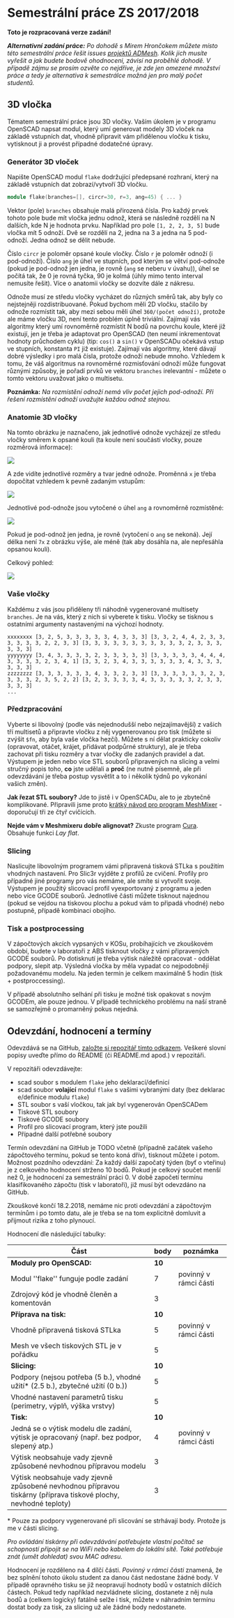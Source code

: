 # Semestrální práce ZS 2017/2018

**Toto je rozpracovaná verze zadání!**

***Alternativní zadání práce:** Po dohodě s Mirem Hrončokem
můžete místo této semestrální práce řešit issues [projektů
ADMesh](https://github.com/admesh/). Kolik jich
musíte vyřešit a jak budete bodově ohodnoceni, závisí na
proběhlé dohodě. V případě zájmu se prosím ozvěte co nejdříve,
je zde jen omezené množství práce a tedy je alternativa k
semestrálce možná jen pro malý počet studentů.*

## 3D vločka

Tématem semestrální práce jsou 3D vločky. Vaším úkolem je v programu
OpenSCAD napsat modul, který umí generovat modely 3D vloček na základě
vstupních dat, vhodně připravit vám přidělenou vločku k tisku,
vytisknout ji a provést případné dodatečné úpravy.

### Generátor 3D vloček

Napište OpenSCAD modul `flake` dodržující předepsané rozhraní, který na
základě vstupních dat zobrazí/vytvoří 3D vločku.

```cpp
module flake(branches=[], circr=30, r=3, ang=45) { ... }
```

Vektor (pole) `branches` obsahuje malá přirozená čísla. Pro každý prvek
tohoto pole bude mít vločka jednu odnož, která se následně rozdělí na N
dalších, kde N je hodnota prvku. Například pro pole `[1, 2, 2, 3, 5]`
bude vločka mít 5 odnoží. Dvě se rozdělí na 2, jedna na 3 a jedna na 5
pod-odnoží. Jedna odnož se dělit nebude.

Číslo `circr` je poloměr opsané koule vločky. Číslo `r` je poloměr
odnoží (i pod-odnoží). Číslo `ang` je úhel ve stupních, pod kterým se
větví pod-odnože (pokud je pod-odnož jen jedna, je rovně (`ang` se
neberu v úvahu)), úhel se počítá tak, že 0 je rovná tyčka, 90 je kolmá
(úhly mimo tento interval nemusíte řešit). Více o anatomii vločky se
dozvíte dále z nákresu.

Odnože musí ze středu vločky vycházet do různých směrů tak, aby byly co
nejstejněji rozdistribuované. Pokud bychom měli 2D vločku, stačilo by
odnože rozmístit tak, aby mezi sebou měli úhel `360/(počet odnoží)`,
protože ale máme vločku 3D, není tento problém úplně triviální. Zajímají
vás algoritmy který umí rovnoměrně rozmístit N bodů na povrchu koule,
které již existují, jen je třeba je adaptovat pro OpenSCAD (ten neumí
inkrementovat hodnoty průchodem cyklu) (tip: `cos()` a `sin()` v
OpenSCADu očekává vstup ve stupních, konstanta `PI` již existuje).
Zajímají vás algoritmy, které dávají dobré výsledky i pro malá čísla,
protože odnoží nebude mnoho. Vzhledem k tomu, že váš algoritmus na
rovnoměrné rozmisťování odnoží může fungovat různými způsoby, je pořadí
prvků ve vektoru `branches` irelevantní - můžete o tomto vektoru
uvažovat jako o multisetu.

**Poznámka:** *Na rozmístění odnoží nemá vliv počet jejich pod-odnoží. Při
řešení rozmístění odnoží uvažujte každou odnož stejnou.*

### Anatomie 3D vločky

Na tomto obrázku je naznačeno, jak jednotlivé odnože vycházejí ze středu
vločky směrem k opsané kouli (ta koule není součástí vločky, pouze
rozměrová informace):

![](assets/male.svg)

A zde vidíte jednotlivé rozměry a tvar jedné odnože. Proměnná `x` je
třeba dopočítat vzhledem k pevně zadaným vstupům:

![](assets/velke.svg)

Jednotlivé pod-odnože jsou vytočené o úhel `ang` a rovnoměrně
rozmístěné:

![](assets/branch.png)

Pokud je pod-odnož jen jedna, je rovně (vytočení o `ang` se nekoná).
Její délka není `7x` z obrázku výše, ale méně (tak aby dosáhla na, ale
nepřesáhla opsanou kouli).

Celkový pohled:

![](assets/flake.png)

### Vaše vločky

Každému z vás jsou přiděleny tři náhodně vygenerované multisety
`branches`. Je na vás, který z nich si vyberete k tisku. Vločky se
tisknou s ostatními argumenty nastavenými na výchozí hodnoty.

```
xxxxxxxx [3, 2, 5, 3, 3, 3, 3, 3, 4, 3, 3, 3] [3, 3, 2, 4, 4, 2, 3, 3, 3, 3, 3, 3, 2, 2, 3, 3] [3, 3, 3, 3, 3, 3, 3, 3, 3, 3, 3, 2, 3, 3, 3, 3, 3, 3]
yyyyyyyy [3, 4, 3, 3, 3, 3, 2, 3, 3, 3, 3, 3] [3, 3, 3, 3, 3, 4, 4, 4, 3, 3, 3, 3, 2, 3, 4, 1] [3, 3, 2, 3, 4, 3, 3, 3, 3, 3, 3, 4, 3, 3, 3, 3, 3, 3]
zzzzzzzz [3, 3, 3, 3, 3, 3, 4, 3, 3, 2, 3, 3] [3, 3, 3, 3, 3, 3, 2, 3, 3, 3, 3, 2, 3, 5, 2, 2] [3, 2, 3, 3, 3, 3, 4, 3, 3, 3, 3, 3, 2, 3, 3, 3, 3, 3]
...
```

### Předzpracování

Vyberte si libovolný (podle vás nejednodušší nebo nejzajímavější) z
vašich tří multisetů a připravte vločku z něj vygenerovanou pro tisk
(můžete si zvýšit `$fn`, aby byla vaše vločka hezčí). Můžete s ní dělat
prakticky cokoliv (opravovat, otáčet, krájet, přidávat podpůrné
struktury), ale je třeba zachovat při tisku rozměry a tvar vločky dle
zadaných pravidel a dat. Výstupem je jeden nebo více STL souborů
připravených na slicing a velmi stručný popis toho, **co** jste
udělali a **proč** (ne nutně písemně, ale při odevzdávání je třeba
postup vysvětlit a to i několik týdnů po vykonání vašich změn).

**Jak řezat STL soubory?** Jde to jistě i v OpenSCADu, ale to je zbytečně
komplikované. Připravili jsme proto [krátký návod pro program
MeshMixer](https://github.com/3DprintFIT/BI-3DT/blob/master/cs/meshmixer.md) -
doporučují tři ze čtyř cvičících.

**Nejde vám v Meshmixeru dobře alignovat?** Zkuste program
[Cura](https://www.lulzbot.com/cura). Obsahuje funkci *Lay flat*.

### Slicing

Naslicujte libovolným programem vámi připravená tisková STLka s použitím
vhodných nastavení. Pro Slic3r vyjděte z profilů ze cvičení.
Profily pro případné jiné programy pro vás nemáme,
ale smíte si vytvořit svoje. Výstupem je použitý slicovací profil
vyexportovaný z programu a jeden nebo více GCODE souborů. Jednotlivé
části můžete tisknout najednou (pokud se vejdou na tiskovou plochu a
pokud vám to připadá vhodné) nebo postupně, případě kombinaci obojího.

### Tisk a postprocessing

V zápočtových akcích vypsaných v KOSu, probíhajících ve zkouškovém
období, budete v laboratoři z ABS tisknout vločky z vámi připravených
GCODE souborů. Po dotisknutí je třeba výtisk náležitě opracovat -
oddělat podpory, slepit atp. Výsledná vločka by měla vypadat co
nejpodobněji požadovanému modelu. Na jeden termín je celkem maximálně 5
hodin (tisk + postproccessing).

V případě absolutního selhání při tisku je možné tisk opakovat s novým
GCODEm, ale pouze jednou. V případě technického problému na naší straně
se samozřejmě o promarněný pokus nejedná.

## Odevzdání, hodnocení a termíny

Odevzdává se na GitHub, [založte si repozitář tímto
odkazem](https://classroom.github.com/...).
Veškeré slovní popisy uveďte přímo do README (či README.md apod.) v
repozitáři.

V repozitáři odevzdávejte:

- scad soubor s modulem `flake` jeho deklarací/definicí
- scad soubor **volající** modul `flake` s vašimi vybranými daty (bez deklarace/definice modulu `flake`)
- STL soubor s vaší vločkou, tak jak byl vygenerován OpenSCADem
- Tiskové STL soubory
- Tiskové GCODE soubory
- Profil pro slicovací program, který jste použili
- Případné další potřebné soubory

Termín odevzdání na GitHub je TODO včetně (případně začátek
vašeho zápočtového termínu, pokud se tento koná dřív), tisknout můžete i
potom. Možnost pozdního odevzdání: Za každý další započatý týden (byť o
vteřinu) je z celkového hodnocení strženo 10 bodů. Pokud je celkový
součet menší než 0, je hodnocení za semestrální práci 0. V době započetí
termínu klasifikovaného zápočtu (tisk v laboratoři), již musí být
odevzdáno na GitHub.

Zkouškové končí 18.2.2018, nemáme nic proti odevzdání a zápočtovým
termínům i po tomto datu, ale je třeba se na tom explicitně domluvit a
přijmout rizika z toho plynoucí.

Hodnocení dle následující tabulky:

| Část | body | poznámka |
|------|------|----------|
| **Moduly pro OpenSCAD:** | **10** | |
| Modul ''flake'' funguje podle zadání | 7 | povinný v rámci části |
| Zdrojový kód je vhodně členěn a komentován | 3 | |
| **Příprava na tisk:** | **10** | |
| Vhodně připravená tisková STLka | 5 | povinný v rámci části |
| Mesh ve všech tiskových STL je v pořádku | 5 | |
| **Slicing:** | **10** | |
| Podpory (nejsou potřeba (5 b.), vhodné užití* (2.5 b.), zbytečné užití (0 b.)) | 5 | |
| Vhodné nastavení parametrů tisku (perimetry, výplň, výška vrstvy) | 5 | |
| **Tisk:** | **10** | |
| Jedná se o výtisk modelu dle zadání, výtisk je opracovaný (např. bez podpor, slepený atp.) | 4 | povinný v rámci části |
| Výtisk neobsahuje vady zjevně způsobené nevhodnou přípravou modelu | 3 | |
| Výtisk neobsahuje vady zjevně způsobené nevhodnou přípravou tiskárny (příprava tiskové plochy, nevhodné teploty) | 3 | |

\* Pouze za podpory vygenerované při slicování se strhávají body. Protože jsme v části slicing.

*Pro ovládání tiskárny při odevzdávání potřebujete vlastní počítač se
schopností připojit se na WiFi nebo kabelem do lokální sítě. Také
potřebuje znát (umět dohledat) svou MAC adresu.*


Hodnocení je rozděleno na 4 dílčí části. *Povinný v rámci části*
znamená, že bez splnění tohoto úkolu student za danou část nedostane
žádné body. V případě opravného tisku se již neopravují hodnoty bodů v
ostatních dílčích částech. Pokud tedy například nezvládnete slicing,
dostanete z něj nula bodů a (celkem logicky) fatálně selže i tisk,
můžete v náhradním termínu dostat body za tisk, za slicing už ale žádné
body nedostanete.
